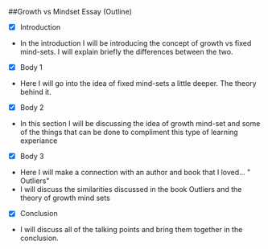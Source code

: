 
##Growth vs Mindset Essay (Outline)

* [x] Introduction

+ In the introduction I will be introducing the concept of growth vs fixed mind-sets. I will explain briefly the differences between the two.

* [x] Body 1
+ Here I will go into the idea of fixed mind-sets a little deeper. The theory behind it.

* [x] Body 2
+ In this section I will be discussing the idea of growth mind-set and some of the things that can be done to compliment this type of learning experiance
* [x] Body 3
+ Here I will make a connection with an author and book that I loved... " Outliers" 
+ I will discuss the similarities discussed in the book Outliers and the theory of growth mind sets

* [x] Conclusion
+ I will discuss all of the talking points and bring them together in the conclusion.
